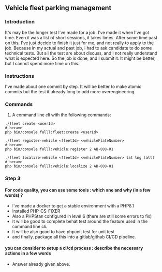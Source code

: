## Vehicle fleet parking management

### Introduction
It's may be the longer test I've made for a job. I've made it when I've got time. Even it was a list of short sessions, it takes times.
After some time past on this, I've just decide to finish it just for me, and not really to apply to the job.
Because in my actual and past job, I had to ask candidate to do some technical tests. But all the test are about discuss, and I not really understand what is expected here.
So the job is done, and I submit it. It might be better, but I cannot spend more time on this.


### Instructions
I've made about one commit by step.
It will be better to make atomic commits but the test it already long to add more overengineering.


### Commands 

1. A command line cli with the following commands:

```shell
./fleet create <userId> 
# became 
php bin/console fulll:fleet:create <userId> 

./fleet register-vehicle <fleetId> <vehiclePlateNumber>
# became
php bin/console fulll:vehicle:register 2 AB-000-01

./fleet localize-vehicle <fleetId> <vehiclePlateNumber> lat lng [alt]
# became
php bin/console fulll:vehicle:localize 2 AB-000-01

```

### Step 3
#### For code quality, you can use some tools : which one and why (in a few words) ?
- I've made a docker to get a stable environment with a PHP8.1
- Installed PHP-CS-FIXER
- Also a PHPStan configured in level 6 (there are still some errors to fix)
- It will be good to complete behat test around the feature used in the command line cli.
- It will be also good to have phpunit test for unit test
- and finally, package all this into a gitlab/github CI/CD pipeline.

#### you can consider to setup a ci/cd process : describe the necessary actions in a few words
- Answer already given above.